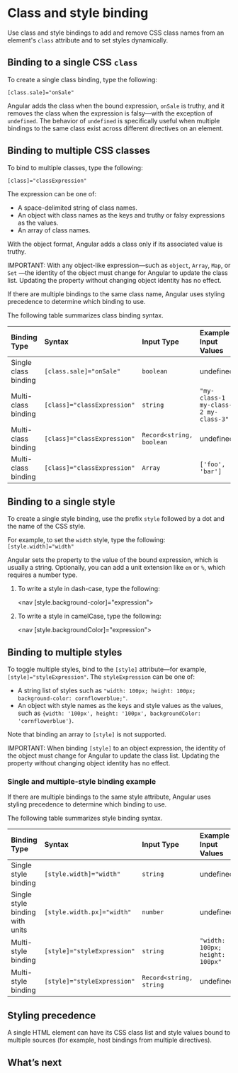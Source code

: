 # Class and style binding

Use class and style bindings to add and remove CSS class names from an element's `class` attribute and to set styles dynamically.

## Binding to a single CSS `class`

To create a single class binding, type the following:

`[class.sale]="onSale"`

Angular adds the class when the bound expression, `onSale` is truthy, and it removes the class when the expression is falsy—with the exception of `undefined`. The behavior of `undefined` is specifically useful when multiple bindings to the same class exist across different directives on an element. 

## Binding to multiple CSS classes

To bind to multiple classes, type the following:

`[class]="classExpression"`

The expression can be one of:

* A space-delimited string of class names.
* An object with class names as the keys and truthy or falsy expressions as the values.
* An array of class names.

With the object format, Angular adds a class only if its associated value is truthy.

IMPORTANT: With any object-like expression—such as `object`, `Array`, `Map`, or `Set` —the identity of the object must change for Angular to update the class list.
Updating the property without changing object identity has no effect.

If there are multiple bindings to the same class name, Angular uses styling precedence to determine which binding to use.

The following table summarizes class binding syntax.

| Binding Type         | Syntax                      | Input Type                                                                  | Example Input Values |
|:---                  |:---                         |:---                                                                         |:---                  |
| Single class binding | `[class.sale]="onSale"`     | <code>boolean | undefined | null</code>                       | `true`, `false`                      |
| Multi-class binding  | `[class]="classExpression"` | `string`                                                                    | `"my-class-1 my-class-2 my-class-3"` |
| Multi-class binding  | `[class]="classExpression"` | <code>Record<string, boolean | undefined | null></code> | `{foo: true, bar: false}`            |
| Multi-class binding  | `[class]="classExpression"` | <code>Array<string></code>                                            | `['foo', 'bar']`                     |

## Binding to a single style

To create a single style binding, use the prefix `style` followed by a dot and the name of the CSS style.

For example, to set the `width` style, type the following:  `[style.width]="width"`

Angular sets the property to the value of the bound expression, which is usually a string. Optionally, you can add a unit extension like `em` or `%`, which requires a number type.

1. To write a style in dash-case, type the following:

    <docs-code language="html"><nav [style.background-color]="expression"></nav></docs-code>

2. To write a style in camelCase, type the following:

    <docs-code language="html"><nav [style.backgroundColor]="expression"></nav></docs-code>

## Binding to multiple styles

To toggle multiple styles, bind to the `[style]` attribute—for example, `[style]="styleExpression"`.  The `styleExpression` can be one of:

* A string list of styles such as `"width: 100px; height: 100px; background-color: cornflowerblue;"`.
* An object with style names as the keys and style values as the values, such as `{width: '100px', height: '100px', backgroundColor: 'cornflowerblue'}`.

Note that binding an array to `[style]` is not supported.

IMPORTANT: When binding `[style]` to an object expression, the identity of the object must change for Angular to update the class list.
Updating the property without changing object identity has no effect.

### Single and multiple-style binding example

<docs-code path="adev/src/content/examples/attribute-binding/src/app/single-and-multiple-style-binding.component.ts" header="nav-bar.component.ts"/>

If there are multiple bindings to the same style attribute, Angular uses styling precedence to determine which binding to use.

The following table summarizes style binding syntax.

| Binding Type                    | Syntax                      | Input Type                                                                 | Example Input Values |
|:---                             |:---                         |:---                                                                        |:---                  |
| Single style binding            | `[style.width]="width"`     | <code>string | undefined | null</code>                       | `"100px"`                           |
| Single style binding with units | `[style.width.px]="width"`  | <code>number | undefined | null</code>                       | `100`                               |
| Multi-style binding             | `[style]="styleExpression"` | `string`                                                                   | `"width: 100px; height: 100px"`     |
| Multi-style binding             | `[style]="styleExpression"` | <code>Record<string, string | undefined | null></code> | `{width: '100px', height: '100px'}` |

## Styling precedence

A single HTML element can have its CSS class list and style values bound to multiple sources (for example, host bindings from multiple directives).

## What’s next

<docs-pill-row>
  <docs-pill href="/guide/components/styling" title="Component Styling"/>
  <docs-pill href="/guide/animations" title="Introduction to Angular animations"/>
</docs-pill-row>
